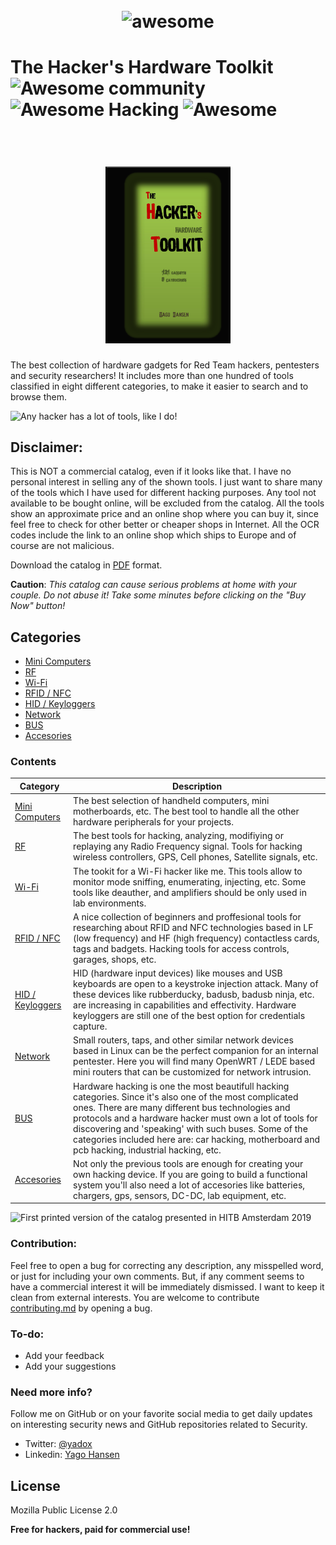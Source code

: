 <h1 align="center">
 	<br>
 	  <img width="200" src="https://cdn.rawgit.com/sindresorhus/awesome/master/media/logo.svg" alt="awesome">
  <br>
</h1>


# The Hacker's Hardware Toolkit  ![Awesome community](https://img.shields.io/badge/awesome-hacking-green.svg) ![Awesome Hacking](https://img.shields.io/badge/hardware-toolkit-red.svg) ![Awesome](https://cdn.rawgit.com/sindresorhus/awesome/d7305f38d29fed78fa85652e3a63e154dd8e8829/media/badge.svg)
<h1 align="center">
 	<br>
    <img width="200" src="./cover.png" alt="cover">
  <br>
</h1>

The best collection of hardware gadgets for Red Team hackers, pentesters and security researchers!
It  includes more than one hundred of tools classified in eight different categories, to make it easier to search and to browse them.

![Any hacker has a lot of tools, like I do!](https://pbs.twimg.com/media/D5Y2EBmXsAA8lnt?format=jpg&name=4096x4096)

<h2>Disclaimer:</h2>

This is NOT a commercial catalog, even if it looks like that. I have no personal interest in selling any of the shown tools. I just want to share many of the tools which I have used for different hacking purposes. Any tool not available to be bought online, will be excluded from the catalog. All the tools show an approximate price and an online shop where you can buy it, since feel free to check for other better or cheaper shops in Internet. All the OCR codes include the link to an online shop which ships to Europe and of course are not malicious.

Download the catalog in [PDF](https://github.com/yadox666/The-Hackers-Hardware-Toolkit/blob/master/TheHackersHardwareToolkit.pdf) format.

**Caution**: *This catalog can cause serious problems at home with your couple. Do not abuse it! Take some minutes before clicking on the "Buy Now" button!*


## Categories
 * [Mini Computers](#mini-computers)
 * [RF](#rf-hacking)
 * [Wi-Fi](#wi-fi)
 * [RFID / NFC](#rfid-nfc)
 * [HID / Keyloggers](#hid-keylog)
 * [Network](#network)
 * [BUS](#bus-hacking)
 * [Accesories](#accesories)

### Contents
Category  |  Description
----  |  ----
[Mini Computers](https://github.com/yadox666/The-Hackers-Hardware-Toolkit/) | The best selection of handheld computers, mini motherboards, etc. The best tool to handle all the other hardware peripherals for your projects.
[RF](https://github.com/yadox666/The-Hackers-Hardware-Toolkit/) | The best tools for hacking, analyzing, modifiying or replaying any Radio Frequency signal. Tools for hacking wireless controllers, GPS, Cell phones, Satellite signals, etc.
[Wi-Fi](https://github.com/yadox666/The-Hackers-Hardware-Toolkit/) | The tookit for a Wi-Fi hacker like me. This tools allow to monitor mode sniffing, enumerating, injecting, etc. Some tools like deauther, and amplifiers should be only used in lab environments.
[RFID / NFC](https://github.com/yadox666/The-Hackers-Hardware-Toolkit/) | A nice collection of beginners and proffesional tools for researching about RFID and NFC technologies based in LF (low frequency) and HF (high frequency) contactless cards, tags and badgets. Hacking tools for access controls, garages, shops, etc.
[HID / Keyloggers](https://github.com/yadox666/The-Hackers-Hardware-Toolkit/) | HID (hardware input devices) like mouses and USB keyboards are open to a keystroke injection attack. Many of these devices like rubberducky, badusb, badusb ninja, etc. are increasing in capabilities and effectivity. Hardware keyloggers are still one of the best option for credentials capture.
[Network](https://github.com/yadox666/The-Hackers-Hardware-Toolkit/) | Small routers, taps, and other similar network devices based in Linux can be the perfect companion for an internal pentester. Here you will find many OpenWRT / LEDE based mini routers that can be customized for network intrusion.
[BUS](https://github.com/yadox666/The-Hackers-Hardware-Toolkit/) | Hardware hacking is one the most beautifull hacking categories. Since it's also one of the most complicated ones. There are many different bus technologies and protocols and a hardware hacker must own a lot of tools for discovering and 'speaking' with such buses. Some of the categories included here are: car hacking, motherboard and pcb hacking, industrial hacking, etc.
[Accesories](https://github.com/yadox666/The-Hackers-Hardware-Toolkit/) |   Not only the previous tools are enough for creating your own hacking device. If you are going to build a functional system you'll also need a lot of accesories like batteries, chargers, gps, sensors, DC-DC, lab equipment, etc.

![First printed version of the catalog presented in HITB Amsterdam 2019](https://pbs.twimg.com/media/D5eKoHnXkAEfIfL?format=jpg&name=large)

### Contribution:
Feel free to open a bug for correcting any description, any misspelled word, or just for including your own comments. But, if any comment seems to have a commercial interest it will be immediately dismissed. I want to keep it clean from external interests. You are welcome to contribute [contributing.md](https://github.com/yadox666/The-Hackers-Hardware-Toolkit/blob/master/contributing.md#contribution-guidelines) by opening a bug. 

### To-do:
 - Add your feedback
 - Add your suggestions

### Need more info?

Follow me on GitHub or on your favorite social media to get daily updates on interesting security news and GitHub repositories related to Security.

 - Twitter: [@yadox](https://twitter.com/yadox)
 - Linkedin: [Yago Hansen](https://www.linkedin.com/in/yadox/)



License
----

Mozilla Public License 2.0 

**Free for hackers, paid for commercial use!**

